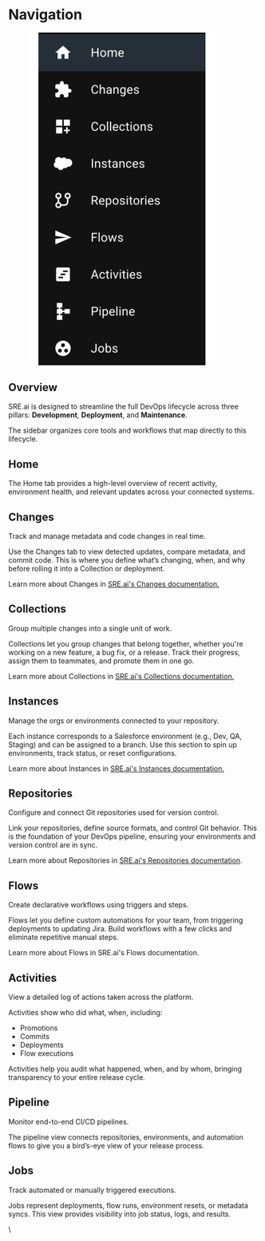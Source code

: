 # Navigation

<figure><img src=".gitbook/assets/The Sidebar.png" alt="" width="375"><figcaption></figcaption></figure>

## **Overview**

SRE.ai is designed to streamline the full DevOps lifecycle across three pillars: **Development**, **Deployment**, and **Maintenance**.&#x20;

The sidebar organizes core tools and workflows that map directly to this lifecycle.

## **Home**

The Home tab provides a high-level overview of recent activity, environment health, and relevant updates across your connected systems.

## **Changes**

Track and manage metadata and code changes in real time.

Use the Changes tab to view detected updates, compare metadata, and commit code. This is where you define what’s changing, when, and why before rolling it into a Collection or deployment.

Learn more about Changes in [SRE.ai's Changes documentation.](images-and-media/changes.md)

## **Collections**

Group multiple changes into a single unit of work.

Collections let you group changes that belong together, whether you're working on a new feature, a bug fix, or a release. Track their progress, assign them to teammates, and promote them in one go.

Learn more about Collections in [SRE.ai's Collections documentation.](images-and-media/collections.md)

## **Instances**

Manage the orgs or environments connected to your repository.

Each instance corresponds to a Salesforce environment (e.g., Dev, QA, Staging) and can be assigned to a branch. Use this section to spin up environments, track status, or reset configurations.

Learn more about Instances in [SRE.ai's Instances documentation.](images-and-media/instances.md)

## Repositories

Configure and connect Git repositories used for version control.

Link your repositories, define source formats, and control Git behavior. This is the foundation of your DevOps pipeline, ensuring your environments and version control are in sync.

Learn more about Repositories in [SRE.ai's Repositories documentation](images-and-media/repostitories.md).

## **Flows**

Create declarative workflows using triggers and steps.

Flows let you define custom automations for your team, from triggering deployments to updating Jira. Build workflows with a few clicks and eliminate repetitive manual steps.

Learn more about Flows in SRE.ai's Flows documentation.

## **Activities**

View a detailed log of actions taken across the platform.

Activities show who did what, when, including:&#x20;

* Promotions
* Commits
* Deployments
* Flow executions

Activities help you audit what happened, when, and by whom, bringing transparency to your entire release cycle.

## **Pipeline**

Monitor end-to-end CI/CD pipelines.

The pipeline view connects repositories, environments, and automation flows to give you a bird’s-eye view of your release process.

## **Jobs**

Track automated or manually triggered executions.

Jobs represent deployments, flow runs, environment resets, or metadata syncs. This view provides visibility into job status, logs, and results.

\

